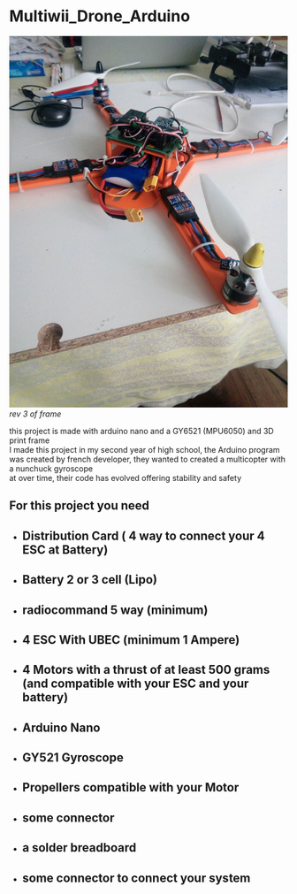 # Multiwii_Drone_Arduino

![Brigitte_Drone](https://github.com/M1r3o/Multiwii_Drone_Arduino/blob/main/chassis%20STL%20&%20SolidWorks/Drone%20Brigitte.jpg?raw=true)  
*rev 3 of frame*

this project is made with arduino nano and a GY6521 (MPU6050) and 3D print frame  
I made this project in my second year of high school, the Arduino program was created by french developer, they wanted to created a multicopter with a nunchuck gyroscope  
at over time, their code has evolved offering stability and safety  

## For this project you need 
* ## Distribution Card ( 4 way to connect your 4 ESC at Battery)
* ## Battery 2 or 3 cell (Lipo) 
* ## radiocommand 5 way (minimum)
* ## 4 ESC With UBEC (minimum 1 Ampere)
* ## 4 Motors with a thrust of at least 500 grams (and compatible with your ESC and your battery)
* ## Arduino Nano 
* ## GY521 Gyroscope 
* ## Propellers compatible with your Motor
* ## some connector
* ## a solder breadboard
* ## some connector to connect your system


